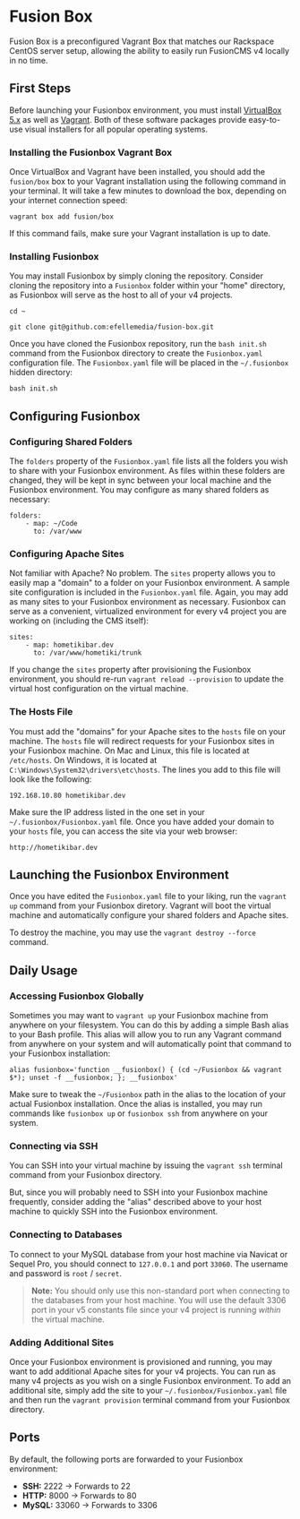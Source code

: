 # Fusion Box
Fusion Box is a preconfigured Vagrant Box that matches our Rackspace CentOS server setup, allowing the ability to easily run FusionCMS v4 locally in no time.

## First Steps
Before launching your Fusionbox environment, you must install [VirtualBox 5.x]() as well as [Vagrant](). Both of these software packages provide easy-to-use visual installers for all popular operating systems.

### Installing the Fusionbox Vagrant Box
Once VirtualBox and Vagrant have been installed, you should add the `fusion/box` box to your Vagrant installation using the following command in your terminal. It will take a few minutes to download the box, depending on your internet connection speed:

```
vagrant box add fusion/box
```

If this command fails, make sure your Vagrant installation is up to date.

### Installing Fusionbox
You may install Fusionbox by simply cloning the repository. Consider cloning the repository into a `Fusionbox` folder within your "home" directory, as Fusionbox will serve as the host to all of your v4 projects.

```
cd ~

git clone git@github.com:efellemedia/fusion-box.git
```

Once you have cloned the Fusionbox repository, run the `bash init.sh` command from the Fusionbox directory to create the `Fusionbox.yaml` configuration file. The `Fusionbox.yaml` file will be placed in the `~/.fusionbox` hidden directory:

```
bash init.sh
```

## Configuring Fusionbox

### Configuring Shared Folders
The `folders` property of the `Fusionbox.yaml` file lists all the folders you wish to share with your Fusionbox environment. As files within these folders are changed, they will be kept in sync between your local machine and the Fusionbox environment. You may configure as many shared folders as necessary:

```
folders:
    - map: ~/Code
      to: /var/www
```

### Configuring Apache Sites
Not familiar with Apache? No problem. The `sites` property allows you to easily map a "domain" to a folder on your Fusionbox environment. A sample site configuration is included in the `Fusionbox.yaml` file. Again, you may add as many sites to your Fusionbox environment as necessary. Fusionbox can serve as a convenient, virtualized environment for every v4 project you are working on (including the CMS itself):

```
sites:
    - map: hometikibar.dev
      to: /var/www/hometiki/trunk
```

If you change the `sites` property after provisioning the Fusionbox environment, you should re-run `vagrant reload --provision` to update the virtual host configuration on the virtual machine.

### The Hosts File
You must add the "domains" for your Apache sites to the `hosts` file on your machine. The `hosts` file will redirect requests for your Fusionbox sites in your Fusionbox machine. On Mac and Linux, this file is located at `/etc/hosts`. On Windows, it is located at `C:\Windows\System32\drivers\etc\hosts`. The lines you add to this file will look like the following:

```
192.168.10.80 hometikibar.dev
```

Make sure the IP address listed in the one set in your `~/.fusionbox/Fusionbox.yaml` file. Once you have added your domain to your `hosts` file, you can access the site via your web browser:

```
http://hometikibar.dev
```

## Launching the Fusionbox Environment
Once you have edited the `Fusionbox.yaml` file to your liking, run the `vagrant up` command from your Fusionbox diretory. Vagrant will boot the virtual machine and automatically configure your shared folders and Apache sites.

To destroy the machine, you may use the `vagrant destroy --force` command.

## Daily Usage

### Accessing Fusionbox Globally
Sometimes you may want to `vagrant up` your Fusionbox machine from anywhere on your filesystem. You can do this by adding a simple Bash alias to your Bash profile. This alias will allow you to run any Vagrant command from anywhere on your system and will automatically point that command to your Fusionbox installation:

```
alias fusionbox='function __fusionbox() { (cd ~/Fusionbox && vagrant $*); unset -f __fusionbox; }; __fusionbox'
```

Make sure to tweak the `~/Fusionbox` path in the alias to the location of your actual Fusionbox installation. Once the alias is installed, you may run commands like `fusionbox up` or `fusionbox ssh` from anywhere on your system.

### Connecting via SSH
You can SSH into your virtual machine by issuing the `vagrant ssh` terminal command from your Fusionbox directory.

But, since you will probably need to SSH into your Fusionbox machine frequently, consider adding the "alias" described above to your host machine to quickly SSH into the Fusionbox environment.

### Connecting to Databases
To connect to your MySQL database from your host machine via Navicat or Sequel Pro, you should connect to `127.0.0.1` and port `33060`. The username and password is `root` / `secret`.

> **Note:** You should only use this non-standard port when connecting to the databases from your host machine. You will use the default 3306 port in your v5 constants file since your v4 project is running *within* the virtual machine.

### Adding Additional Sites
Once your Fusionbox environment is provisioned and running, you may want to add additional Apache sites for your v4 projects. You can run as many v4 projects as you wish on a single Fusionbox environment. To add an additional site, simply add the site to your `~/.fusionbox/Fusionbox.yaml` file and then run the `vagrant provision` terminal command from your Fusionbox directory.

## Ports
By default, the following ports are forwarded to your Fusionbox environment:

- **SSH:** 2222 → Forwards to 22
- **HTTP:** 8000 → Forwards to 80
- **MySQL:** 33060 → Forwards to 3306
